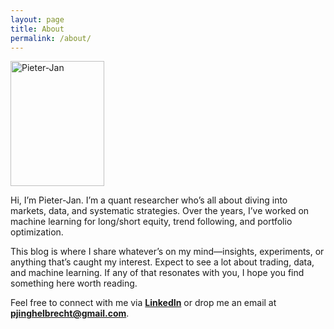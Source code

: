 ```yaml
---
layout: page
title: About
permalink: /about/
---
```


<img src="/assets/avatar/profile_pic.jpg" alt="Pieter-Jan" width="150" height="200">



Hi, I’m Pieter-Jan. I’m a quant researcher who’s all about diving into markets, data, and systematic strategies. Over the years, I’ve worked on machine learning for long/short equity, trend following, and portfolio optimization.

This blog is where I share whatever’s on my mind—insights, experiments, or anything that’s caught my interest. Expect to see a lot about trading, data, and machine learning. If any of that resonates with you, I hope you find something here worth reading.

Feel free to connect with me via [**LinkedIn**](https://www.linkedin.com/in/PieterJanInghelbrecht) or drop me an email at [**pjinghelbrecht@gmail.com**](mailto:pjinghelbrecht@gmail.com).



